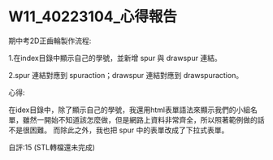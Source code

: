 # W11_40223104_心得報告

期中考2D正齒輪製作流程:

1.在index目錄中顯示自己的學號，並新增 spur 與 drawspur 連結。

2.spur 連結對應到 spuraction；drawspur 連結對應到 drawspuraction。

心得:

在idex目錄中，除了顯示自己的學號，我還用html表單語法來顯示我們的小組名單，雖然一開始不知道該怎麼做，但是網路上資料非常齊全，所以照著範例做的話不是很困難。
而除此之外，我也把 spur 中的表單改成了下拉式表單。

自評:15 (STL轉檔還未完成)
